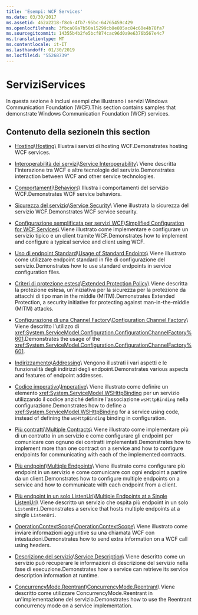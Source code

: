 ```yaml
---
title: 'Esempi: WCF Services'
ms.date: 03/30/2017
ms.assetid: 462a2218-f8c6-4fb7-95bc-64765459c429
ms.openlocfilehash: 3fbca09a7b50a15299cb8e805ac84c60e4b78fa7
ms.sourcegitcommit: 14355b4b2fe5bcf874cac96d0a9e6376b567e4c7
ms.translationtype: MT
ms.contentlocale: it-IT
ms.lasthandoff: 01/30/2019
ms.locfileid: "55268739"
---
```

# <a name="services"></a><span data-ttu-id="1858d-102">Servizi</span><span class="sxs-lookup"><span data-stu-id="1858d-102">Services</span></span>

<span data-ttu-id="1858d-103">In questa sezione è inclusi esempi che illustrano i servizi Windows Communication Foundation (WCF).</span><span class="sxs-lookup"><span data-stu-id="1858d-103">This section contains samples that demonstrate Windows Communication Foundation (WCF) services.</span></span>

## <a name="in-this-section"></a><span data-ttu-id="1858d-104">Contenuto della sezione</span><span class="sxs-lookup"><span data-stu-id="1858d-104">In this section</span></span>

- <span data-ttu-id="1858d-105">[Hosting](../../../../docs/framework/wcf/feature-details/hosting.md)\\</span><span class="sxs-lookup"><span data-stu-id="1858d-105">[Hosting](../../../../docs/framework/wcf/feature-details/hosting.md)\\</span></span>
<span data-ttu-id="1858d-106">Illustra i servizi di hosting WCF.</span><span class="sxs-lookup"><span data-stu-id="1858d-106">Demonstrates hosting WCF services.</span></span>

- <span data-ttu-id="1858d-107">[Interoperabilità dei servizi](service-interoperability.md)\\</span><span class="sxs-lookup"><span data-stu-id="1858d-107">[Service Interoperability](service-interoperability.md)\\</span></span>
<span data-ttu-id="1858d-108">Viene descritta l'interazione tra WCF e altre tecnologie del servizio.</span><span class="sxs-lookup"><span data-stu-id="1858d-108">Demonstrates interaction between WCF and other service technologies.</span></span>

- <span data-ttu-id="1858d-109">[Comportamenti](behaviors.md)\\</span><span class="sxs-lookup"><span data-stu-id="1858d-109">[Behaviors](behaviors.md)\\</span></span>
<span data-ttu-id="1858d-110">Illustra i comportamenti del servizio WCF.</span><span class="sxs-lookup"><span data-stu-id="1858d-110">Demonstrates WCF service behaviors.</span></span>

- <span data-ttu-id="1858d-111">[Sicurezza del servizio](service-security.md)\\</span><span class="sxs-lookup"><span data-stu-id="1858d-111">[Service Security](service-security.md)\\</span></span>
<span data-ttu-id="1858d-112">Viene illustrata la sicurezza del servizio WCF.</span><span class="sxs-lookup"><span data-stu-id="1858d-112">Demonstrates WCF service security.</span></span>

- <span data-ttu-id="1858d-113">[Configurazione semplificata per servizi WCF](simplified-configuration-for-wcf-services.md)\\</span><span class="sxs-lookup"><span data-stu-id="1858d-113">[Simplified Configuration for WCF Services](simplified-configuration-for-wcf-services.md)\\</span></span>
<span data-ttu-id="1858d-114">Viene illustrato come implementare e configurare un servizio tipico e un client tramite WCF.</span><span class="sxs-lookup"><span data-stu-id="1858d-114">Demonstrates how to implement and configure a typical service and client using WCF.</span></span>

- <span data-ttu-id="1858d-115">[Uso di endpoint Standard](usage-of-standard-endpoints.md)\\</span><span class="sxs-lookup"><span data-stu-id="1858d-115">[Usage of Standard Endoints](usage-of-standard-endpoints.md)\\</span></span>
<span data-ttu-id="1858d-116">Viene illustrato come utilizzare endpoint standard in file di configurazione del servizio.</span><span class="sxs-lookup"><span data-stu-id="1858d-116">Demonstrates how to use standard endpoints in service configuration files.</span></span>

- <span data-ttu-id="1858d-117">[Criteri di protezione estesa](extended-protection-policy.md)\\</span><span class="sxs-lookup"><span data-stu-id="1858d-117">[Extended Protection Policy](extended-protection-policy.md)\\</span></span>
<span data-ttu-id="1858d-118">Viene descritta la protezione estesa, un'iniziativa per la sicurezza per la protezione da attacchi di tipo man in the middle (MITM).</span><span class="sxs-lookup"><span data-stu-id="1858d-118">Demonstrates Extended Protection, a security initiative for protecting against man-in-the-middle (MITM) attacks.</span></span>

- <span data-ttu-id="1858d-119">[Configurazione di una Channel Factory](configuration-channel-factory.md)\\</span><span class="sxs-lookup"><span data-stu-id="1858d-119">[Configuration Channel Factory](configuration-channel-factory.md)\\</span></span>
<span data-ttu-id="1858d-120">Viene descritto l'utilizzo di <xref:System.ServiceModel.Configuration.ConfigurationChannelFactory%601>.</span><span class="sxs-lookup"><span data-stu-id="1858d-120">Demonstrates the usage of the <xref:System.ServiceModel.Configuration.ConfigurationChannelFactory%601>.</span></span>

- <span data-ttu-id="1858d-121">[Indirizzamento](addressing.md)\\</span><span class="sxs-lookup"><span data-stu-id="1858d-121">[Addressing](addressing.md)\\</span></span>
<span data-ttu-id="1858d-122">Vengono illustrati i vari aspetti e le funzionalità degli indirizzi degli endpoint.</span><span class="sxs-lookup"><span data-stu-id="1858d-122">Demonstrates various aspects and features of endpoint addresses.</span></span>

- <span data-ttu-id="1858d-123">[Codice imperativo](imperative.md)\\</span><span class="sxs-lookup"><span data-stu-id="1858d-123">[Imperative](imperative.md)\\</span></span>
<span data-ttu-id="1858d-124">Viene illustrato come definire un elemento <xref:System.ServiceModel.WSHttpBinding> per un servizio utilizzando il codice anziché definire l'associazione `wsHttpBinding` nella configurazione.</span><span class="sxs-lookup"><span data-stu-id="1858d-124">Demonstrates how to define a <xref:System.ServiceModel.WSHttpBinding> for a service using code, instead of defining the `wsHttpBinding` binding in configuration.</span></span>

- <span data-ttu-id="1858d-125">[Più contratti](multiple-contracts.md)\\</span><span class="sxs-lookup"><span data-stu-id="1858d-125">[Multiple Contracts](multiple-contracts.md)\\</span></span>
<span data-ttu-id="1858d-126">Viene illustrato come implementare più di un contratto in un servizio e come configurare gli endpoint per comunicare con ognuno dei contratti implementati.</span><span class="sxs-lookup"><span data-stu-id="1858d-126">Demonstrates how to implement more than one contract on a service and how to configure endpoints for communicating with each of the implemented contracts.</span></span>

- <span data-ttu-id="1858d-127">[Più endpoint](multiple-endpoints.md)\\</span><span class="sxs-lookup"><span data-stu-id="1858d-127">[Multiple Endpoints](multiple-endpoints.md)\\</span></span>
<span data-ttu-id="1858d-128">Viene illustrato come configurare più endpoint in un servizio e come comunicare con ogni endpoint a partire da un client.</span><span class="sxs-lookup"><span data-stu-id="1858d-128">Demonstrates how to configure multiple endpoints on a service and how to communicate with each endpoint from a client.</span></span>

- <span data-ttu-id="1858d-129">[Più endpoint in un solo ListenUri](multiple-endpoints-at-a-single-listenuri.md)\\</span><span class="sxs-lookup"><span data-stu-id="1858d-129">[Multiple Endpoints at a Single ListenUri](multiple-endpoints-at-a-single-listenuri.md)\\</span></span>
<span data-ttu-id="1858d-130">Viene descritto un servizio che ospita più endpoint in un solo `ListenUri`.</span><span class="sxs-lookup"><span data-stu-id="1858d-130">Demonstrates a service that hosts multiple endpoints at a single `ListenUri`.</span></span>

- <span data-ttu-id="1858d-131">[OperationContextScope](operationcontextscope.md)\\</span><span class="sxs-lookup"><span data-stu-id="1858d-131">[OperationContextScope](operationcontextscope.md)\\</span></span>
<span data-ttu-id="1858d-132">Viene illustrato come inviare informazioni aggiuntive su una chiamata WCF con intestazioni.</span><span class="sxs-lookup"><span data-stu-id="1858d-132">Demonstrates how to send extra information on a WCF call using headers.</span></span>

- <span data-ttu-id="1858d-133">[Descrizione del servizio](service-description.md)\\</span><span class="sxs-lookup"><span data-stu-id="1858d-133">[Service Description](service-description.md)\\</span></span>
<span data-ttu-id="1858d-134">Viene descritto come un servizio può recuperare le informazioni di descrizione del servizio nella fase di esecuzione.</span><span class="sxs-lookup"><span data-stu-id="1858d-134">Demonstrates how a service can retrieve its service description information at runtime.</span></span>

- <span data-ttu-id="1858d-135">[ConcurrencyMode.Reentrant](concurrencymode-reentrant.md)\\</span><span class="sxs-lookup"><span data-stu-id="1858d-135">[ConcurrencyMode.Reentrant](concurrencymode-reentrant.md)\\</span></span>
<span data-ttu-id="1858d-136">Viene descritto come utilizzare ConcurrencyMode.Reentrant in un'implementazione del servizio.</span><span class="sxs-lookup"><span data-stu-id="1858d-136">Demonstrates how to use the Reentrant concurrency mode on a service implementation.</span></span>